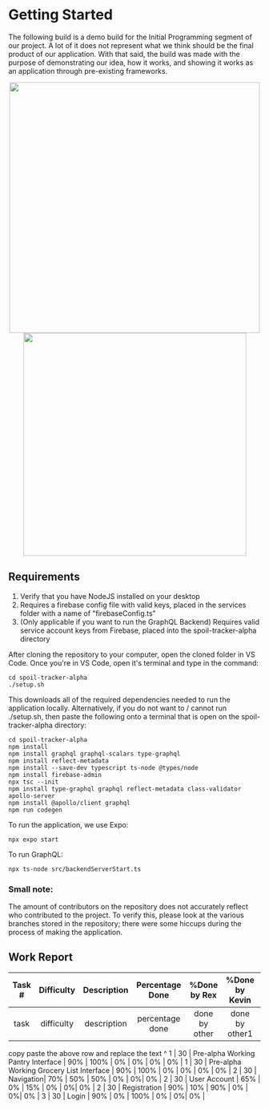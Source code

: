# Getting Started

The following build is a demo build for the Initial Programming segment of our project. A lot of it does not represent what we think should be the final product of our application. With that said, the build was made with the purpose of demonstrating our idea, how it works, and showing it works as an application through pre-existing frameworks.

<div style="text-align: center;">
  <img src="https://i.imgur.com/JlA6lgq.png" width="500"/>
  <img src="https://i.imgur.com/QUBqs5A.png" width="445"/>
</div>

## Requirements

1. Verify that you have NodeJS installed on your desktop
2. Requires a firebase config file with valid keys, placed in the services folder with a name of "firebaseConfig.ts"
3. (Only applicable if you want to run the GraphQL Backend) Requires valid service account keys from Firebase, placed into the spoil-tracker-alpha directory

After cloning the repository to your computer, open the cloned folder in VS Code. Once you're in VS Code, open it's terminal and type in the command: 

```
cd spoil-tracker-alpha
./setup.sh
```

This downloads all of the required dependencies needed to run the application locally. Alternatively, if you do not want to / cannot run ./setup.sh, then paste the following onto a terminal that is open on the spoil-tracker-alpha directory:

```
cd spoil-tracker-alpha
npm install
npm install graphql graphql-scalars type-graphql
npm install reflect-metadata
npm install --save-dev typescript ts-node @types/node
npm install firebase-admin
npx tsc --init
npm install type-graphql graphql reflect-metadata class-validator apollo-server
npm install @apollo/client graphql
npm run codegen
```

To run the application, we use Expo:

```
npx expo start
```

To run GraphQL:
```
npx ts-node src/backendServerStart.ts
```

### Small note:
The amount of contributors on the repository does not accurately reflect who contributed to the project. To verify this, please look at the various branches stored in the repository; there were some hiccups during the process of making the application.

## Work Report

|Task #|Difficulty|Description|Percentage Done|%Done by Rex|%Done by Kevin|%Done by Tom|%Done by James|%Done by Cong|
| :-: | :-: | :-: | :-: | :-: | :-: | :-: | :-: |:-: |
task | difficulty | description | percentage done | done by other | done by other1 | done by other2 | done by other3 | done by other4 |
copy paste the above row and replace the text ^
1 | 30 | Pre-alpha Working Pantry Interface | 90% | 100% | 0% | 0% | 0% | 0% |
1 | 30 | Pre-alpha Working Grocery List Interface | 90% | 100% | 0% | 0% | 0% | 0% |
2 | 30 | Navigation| 70% | 50% | 50% | 0% | 0%| 0% |
2 | 30 | User Account | 65% | 0% | 15% | 0% | 0%| 0% |
2 | 30 | Registration | 90% | 10% | 90% | 0% | 0%| 0% |
3 | 30 | Login | 90% | 0% | 100% | 0% | 0%| 0% |
